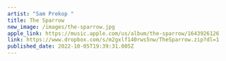 ```yaml
---
artist: "Sam Prekop "
title: The Sparrow
new_image: /images/the-sparrow.jpg
apple_link: https://music.apple.com/us/album/the-sparrow/1643926126
link: https://www.dropbox.com/s/m2gxlf140rws5nw/TheSparrow.zip?dl=1
published_date: 2022-10-05T19:39:31.005Z
---
```


